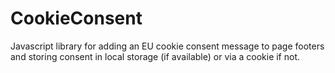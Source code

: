 ﻿# CookieConsent

Javascript library for adding an EU cookie consent message to page footers and storing consent in local storage (if available) or via a cookie if not.
